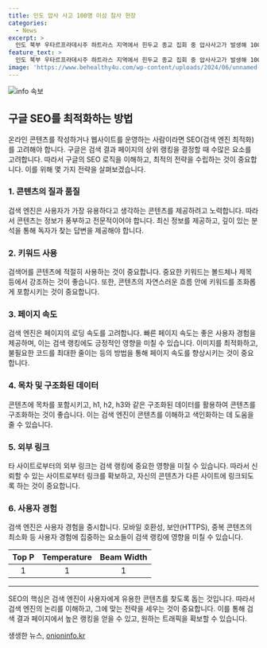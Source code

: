 ```yaml
---
title: 인도 압사 사고 100명 이상 참사 현장
categories:
  - News
excerpt: >
  인도 북부 우타르프라데시주 하트라스 지역에서 힌두교 종교 집회 중 압사사고가 발생해 100여 명 이상 사망했다. 현지 매체에 따르면, 행사가 끝난 후 행사장에서 사람들이 몰리면서 발생한 것으로 보인다. 로이터는 시신이 트럭 뒤에 놓였고, 가방과 휴대전화가 쌓였다는 영상을 전했으며, 사망자들의 시신이 병원 부지에 늘어서자 친척들이 통곡했다고 전했다. 정확한 사망자 수는 추후 나올 것으로 보이며, 나렌드라 모디 총리는 유가족과 부상자 등에게 위로를 전하며 보상금을 지급할 계획을 밝혔다. 때때로 종교행사와 관련된 압사사고가 발생해온 인도에서 안전 규약과 지침을 충분히 받아들이지 않는다면 사람들이 계속 죽을 것이라는 우려가 제기되고 있다.
feature_text: >
  인도 북부 우타르프라데시주 하트라스 지역에서 힌두교 종교 집회 중 압사사고가 발생해 100여 명 이상 사망했다. 현지 매체에 따르면, 행사가 끝난 후 행사장에서 사람들이 몰리면서 발생한 것으로 보인다. 로이터는 시신이 트럭 뒤에 놓였고, 가방과 휴대전화가 쌓였다는 영상을 전했으며, 사망자들의 시신이 병원 부지에 늘어서자 친척들이 통곡했다고 전했다. 정확한 사망자 수는 추후 나올 것으로 보이며, 나렌드라 모디 총리는 유가족과 부상자 등에게 위로를 전하며 보상금을 지급할 계획을 밝혔다. 때때로 종교행사와 관련된 압사사고가 발생해온 인도에서 안전 규약과 지침을 충분히 받아들이지 않는다면 사람들이 계속 죽을 것이라는 우려가 제기되고 있다.
image: 'https://www.behealthy4u.com/wp-content/uploads/2024/06/unnamed-file.png'
---
```


<p><img src="https://www.behealthy4u.com/wp-content/uploads/2024/06/unnamed-file.png" alt="info 속보" /></p>

<h2 data-ke-size="size26">구글 SEO를 최적화하는 방법</h2>

<p data-ke-size="size16">온라인 콘텐츠를 작성하거나 웹사이트를 운영하는 사람이라면 SEO(검색 엔진 최적화)를 고려해야 합니다. 구글은 검색 결과 페이지의 상위 랭킹을 결정할 때 수많은 요소를 고려합니다. 따라서 구글의 SEO 로직을 이해하고, 최적의 전략을 수립하는 것이 중요합니다. 이를 위해 몇 가지 전략을 살펴보겠습니다.</p>

<h3><b>1. 콘텐츠의 질과 품질</b></h3>

<p data-ke-size="size16">검색 엔진은 사용자가 가장 유용하다고 생각하는 콘텐츠를 제공하려고 노력합니다. 따라서 콘텐츠는 정보가 풍부하고 전문적이어야 합니다. 최신 정보를 제공하고, 깊이 있는 분석을 통해 독자가 찾는 답변을 제공해야 합니다.</p>

<h3><b>2. 키워드 사용</b></h3>

<p data-ke-size="size16">검색어를 콘텐츠에 적절히 사용하는 것이 중요합니다. 중요한 키워드는 볼드체나 제목 등에서 강조하는 것이 좋습니다. 또한, 콘텐츠의 자연스러운 흐름 안에 키워드를 조화롭게 포함시키는 것이 중요합니다.</p>

<h3><b>3. 페이지 속도</b></h3>

<p data-ke-size="size16">검색 엔진은 페이지의 로딩 속도를 고려합니다. 빠른 페이지 속도는 좋은 사용자 경험을 제공하며, 이는 검색 랭킹에도 긍정적인 영향을 미칠 수 있습니다. 이미지를 최적화하고, 불필요한 코드를 최대한 줄이는 등의 방법을 통해 페이지 속도를 향상시키는 것이 중요합니다.</p>

<h3><b>4. 목차 및 구조화된 데이터</b></h3>

<p data-ke-size="size16">콘텐츠에 목차를 포함시키고, h1, h2, h3와 같은 구조화된 데이터를 활용하여 콘텐츠를 구조화하는 것이 좋습니다. 이는 검색 엔진이 콘텐츠를 이해하고 색인화하는 데 도움을 줄 수 있습니다.</p>

<h3><b>5. 외부 링크</b></h3>

<p data-ke-size="size16">타 사이트로부터의 외부 링크는 검색 랭킹에 중요한 영향을 미칠 수 있습니다. 따라서 신뢰할 수 있는 사이트로부터 링크를 확보하고, 자신의 콘텐츠가 다른 사이트에 링크되도록 하는 것이 중요합니다.</p>

<h3><b>6. 사용자 경험</b></h3>

<p data-ke-size="size16">검색 엔진은 사용자 경험을 중시합니다. 모바일 호환성, 보안(HTTPS), 중복 콘텐츠의 최소화 등 사용자 경험에 집중하는 요소들이 검색 랭킹에 영향을 미칠 수 있습니다.</p>

<table>
<thead>
<tr>
<th style="text-align: center;">Top P</th>
<th style="text-align: center;">Temperature</th>
<th style="text-align: center;">Beam Width</th>
</tr>
</thead>
<tbody>
<tr>
<td style="text-align: center; height: 17px;">1</td>
<td style="text-align: center; height: 17px;">1</td>
<td style="text-align: center; height: 17px;">1</td>
</tr>
</tbody>
</table>

<hr>

<p data-ke-size="size16">SEO의 핵심은 검색 엔진이 사용자에게 유용한 콘텐츠를 찾도록 돕는 것입니다. 따라서 검색 엔진의 논리를 이해하고, 그에 맞는 전략을 세우는 것이 중요합니다. 이를 통해 검색 결과 페이지에서 높은 랭킹을 얻을 수 있고, 원하는 트래픽을 확보할 수 있습니다.</p>
생생한 뉴스, <a href="https://onioninfo.kr" rel="dofollow">onioninfo.kr</a>


